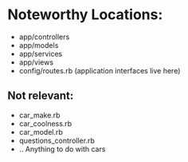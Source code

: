 # Noteworthy Locations:
- app/controllers
- app/models
- app/services
- app/views
- config/routes.rb (application interfaces live here)

## Not relevant:
- car_make.rb
- car_coolness.rb
- car_model.rb
- questions_controller.rb
- .. Anything to do with cars
